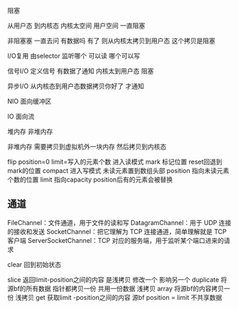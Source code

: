 阻塞

从用户态 到内核态  内核太空间  用户空间  一直阻塞

非阻塞塞 
一直去问 有数据吗   有了  则从内核太拷贝到用户态   这个拷贝是阻塞

I/O复用
由selector 监听哪个 可以读 哪个可以写   

信号I/O
定义信号 有数据了通知   内核太到用户态  阻塞

异步I/O
从内核态到用户态数据拷贝你好了  才通知

NIO 面向缓冲区

IO 面向流

堆内存   非堆内存  

非堆内存 需要拷贝到虚拟机外一块内存  然后拷贝到内核态


flip  position=0 limit=写入的元素个数  进入读模式 
mark 标记位置 reset回退到 mark的位置 
compact 进入写模式 未读元素置到数组头部  position 指向未读元素个数的位置 limit  指向capacity position后有的元素会被替换



## 通道

FileChannel：文件通道，用于文件的读和写
DatagramChannel：用于 UDP 连接的接收和发送
SocketChannel：把它理解为 TCP 连接通道，简单理解就是 TCP 客户端
ServerSocketChannel：TCP 对应的服务端，用于监听某个端口进来的请求


clear 回到初始状态

slice  返回limit-position之间的内容  是浅拷贝 修改一个  影响另一个
duplicate 将源bf的所有数据 指针都拷贝一份 共用一份数据   浅拷贝
array 将源bf的内容拷贝一份 浅拷贝
get 获取limit -position之间的内容  源bf position = limit   不共享数据


